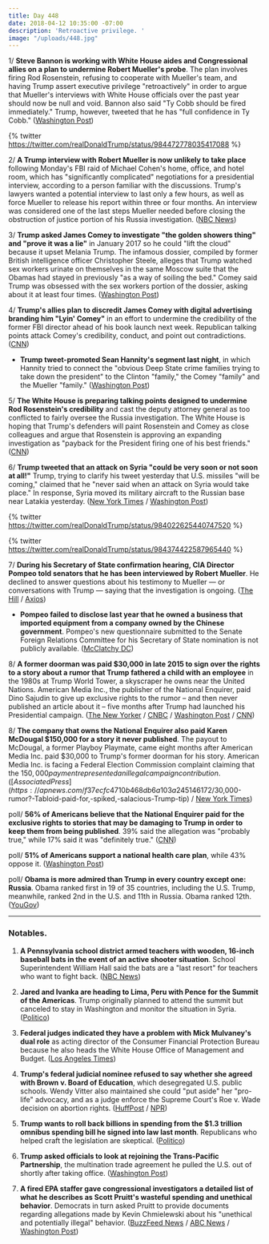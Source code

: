 ```yaml
---
title: Day 448
date: 2018-04-12 10:35:00 -07:00
description: 'Retroactive privilege. '
image: "/uploads/448.jpg"
---
```


1/ **Steve Bannon is working with White House aides and Congressional allies on a plan to undermine Robert Mueller's probe**. The plan involves firing Rod Rosenstein, refusing to cooperate with Mueller's team, and having Trump assert executive privilege "retroactively" in order to argue that Mueller's interviews with White House officials over the past year should now be null and void. Bannon also said "Ty Cobb should be fired immediately." Trump, however, tweeted that he has "full confidence in Ty Cobb." ([Washington Post](https://www.washingtonpost.com/politics/bannon-pitches-white-house-on-plan-to-cripple-mueller-probe-and-protect-trump/2018/04/11/1ec5b1b2-3d9f-11e8-a7d1-e4efec6389f0_story.html?utm_term=.fbeab258d83c))

{% twitter https://twitter.com/realDonaldTrump/status/984472778035417088 %}

2/ **A Trump interview with Robert Mueller is now unlikely to take place** following Monday's FBI raid of Michael Cohen's home, office, and hotel room, which has "significantly complicated" negotiations for a presidential interview, according to a person familiar with the discussions. Trump's lawyers wanted a potential interview to last only a few hours, as well as force Mueller to release his report within three or four months. An interview was considered one of the last steps Mueller needed before closing the obstruction of justice portion of his Russia investigation. ([NBC News](https://www.nbcnews.com/politics/donald-trump/trump-mueller-teams-prepare-move-forward-without-presidential-interview-n865421))

3/ **Trump asked James Comey to investigate "the golden showers thing" and "prove it was a lie"** in January 2017 so he could "lift the cloud" because it upset Melania Trump. The infamous dossier, compiled by former British intelligence officer Christopher Steele, alleges that Trump watched sex workers urinate on themselves in the same Moscow suite that the Obamas had stayed in previously "as a way of soiling the bed." Comey said Trump was obsessed with the sex workers portion of the dossier, asking about it at least four times. ([Washington Post](https://www.washingtonpost.com/politics/james-comeys-memoir-trump-fixates-on-proving-lewd-dossier-allegations-false/2018/04/12/64493866-3ce2-11e8-974f-aacd97698cef_story.html))

4/ **Trump's allies plan to discredit James Comey with digital advertising branding him "Lyin' Comey"** in an effort to undermine the credibility of the former FBI director ahead of his book launch next week. Republican talking points attack Comey's credibility, conduct, and point out contradictions. ([CNN](https://www.cnn.com/2018/04/12/politics/trump-comey-publicity-tour/index.html))

* **Trump tweet-promoted Sean Hannity's segment last night**, in which Hannity tried to connect the "obvious Deep State crime families trying to take down the president" to the Clinton "family," the Comey "family" and the Mueller "family." ([Washington Post](https://www.washingtonpost.com/news/morning-mix/wp/2018/04/12/trump-touts-hannitys-show-on-deep-state-crime-families-led-by-mueller-comey-and-clintons/))

5/ **The White House is preparing talking points designed to undermine Rod Rosenstein's credibility** and cast the deputy attorney general as too conflicted to fairly oversee the Russia investigation. The White House is hoping that Trump's defenders will paint Rosenstein and Comey as close colleagues and argue that Rosenstein is approving an expanding investigation as "payback for the President firing one of his best friends." ([CNN](https://www.cnn.com/2018/04/12/politics/rod-rosenstein-white-house-effort/index.html))

6/ **Trump tweeted that an attack on Syria "could be very soon or not soon at all!"** Trump, trying to clarify his tweet yesterday that U.S. missiles "will be coming," claimed that he "never said when an attack on Syria would take place." In response, Syria moved its military aircraft to the Russian base near Latakia yesterday. ([New York Times](https://www.nytimes.com/2018/04/12/us/politics/trump-syria-attack.html) / [Washington Post](https://www.washingtonpost.com/news/the-fix/wp/2018/04/12/trump-just-confirmed-his-intent-to-bomb-syria-after-sanders-tried-to-walk-back-get-ready-tweet/))

{% twitter https://twitter.com/realDonaldTrump/status/984022625440747520 %}

{% twitter https://twitter.com/realDonaldTrump/status/984374422587965440 %}

7/ **During his Secretary of State confirmation hearing, CIA Director Pompeo told senators that he has been interviewed by Robert Mueller**. He declined to answer questions about his testimony to Mueller — or conversations with Trump — saying that the investigation is ongoing. ([The Hill](http://thehill.com/policy/national-security/382841-pompeo-confirms-he-was-interviewed-by-mueller) / [Axios](https://www.axios.com/pompeo-interview-mueller-fbi-russia-investigation-c14f71fb-0da4-46ad-9985-e3cb4d62ce73.html))

* **Pompeo failed to disclose last year that he owned a business that imported equipment from a company owned by the Chinese government**. Pompeo's new questionnaire submitted to the Senate Foreign Relations Committee for his Secretary of State nomination is not publicly available. ([McClatchy DC](http://www.mcclatchydc.com/news/nation-world/national/article208630194.html))

8/ **A former doorman was paid $30,000 in late 2015 to sign over the rights to a story about a rumor that Trump fathered a child with an employee** in the 1980s at Trump World Tower, a skyscraper he owns near the United Nations. American Media Inc., the publisher of the National Enquirer, paid Dino Sajudin to give up exclusive rights to the rumor – and then never published an article about it – five months after Trump had launched his Presidential campaign. ([The New Yorker](https://www.newyorker.com/news/news-desk/the-national-enquirer-a-donald-trump-rumor-and-another-secret-payment-to-buy-silence-dino-sajudin-david-pecker) / [CNBC](https://www.cnbc.com/2018/04/12/doorman-brokered-30000-tabloid-deal-over-trump-paternity-rumor-reports.html) / [Washington Post](https://www.washingtonpost.com/politics/national-enquirer-paid-second-source-with-embarrassing-trump-rumor/2018/04/12/73ab8d0e-3e59-11e8-a7d1-e4efec6389f0_story.html) / [CNN](http://money.cnn.com/2018/04/12/media/trump-national-enquirer-doorman/index.html))

8/ **The company that owns the National Enquirer also paid Karen McDougal $150,000 for a story it never published**. The payout to McDougal, a former Playboy Playmate, came eight months after American Media Inc. paid $30,000 to Trump's former doorman for his story. American Media Inc. is facing a Federal Election Commission complaint claiming that the $150,000 payment represented an illegal campaign contribution. ([Associated Press](https://apnews.com/f37ecfc4710b468db6a103a245146172/$30,000-rumor?-Tabloid-paid-for,-spiked,-salacious-Trump-tip) / [New York Times](https://www.nytimes.com/2018/04/11/us/politics/trump-national-enquirer-american-media.html))

poll/ **56% of Americans believe that the National Enquirer paid for the exclusive rights to stories that may be damaging to Trump in order to keep them from being published**. 39% said the allegation was "probably true," while 17% said it was "definitely true." ([CNN](http://money.cnn.com/2018/03/02/media/poll-national-enquirer-donald-trump/index.html))

poll/ **51% of Americans support a national health care plan**, while 43% oppose it. ([Washington Post](https://www.washingtonpost.com/news/the-fix/wp/2018/04/12/about-half-of-americans-support-single-payer-health-care/))

poll/ **Obama is more admired than Trump in every country except one: Russia**. Obama ranked first in 19 of 35 countries, including the U.S. Trump, meanwhile, ranked 2nd in the U.S. and 11th in Russia. Obama ranked 12th. ([YouGov](https://today.yougov.com/news/2018/04/11/worlds-most-admired-2018/))

---

### Notables.

1. **A Pennsylvania school district armed teachers with wooden, 16-inch baseball bats in the event of an active shooter situation**. School Superintendent William Hall said the bats are a "last resort" for teachers who want to fight back. ([NBC News](https://www.nbcnews.com/news/us-news/pennsylvania-school-district-gives-teachers-small-baseball-bats-last-resort-n864986))

2. **Jared and Ivanka are heading to Lima, Peru with Pence for the Summit of the Americas**. Trump originally planned to attend the summit but canceled to stay in Washington and monitor the situation in Syria. ([Politico](https://www.politico.com/story/2018/04/11/jared-ivanka-trip-peru-515554))

3. **Federal judges indicated they have a problem with Mick Mulvaney's dual role** as acting director of the Consumer Financial Protection Bureau because he also heads the White House Office of Management and Budget. ([Los Angeles Times](http://www.latimes.com/business/la-fi-cfpb-mulvaney-english-hearing-20180412-story.html))

4. **Trump's federal judicial nominee refused to say whether she agreed with Brown v. Board of Education**, which desegregated U.S. public schools. Wendy Vitter also maintained she could "put aside" her "pro-life" advocacy, and as a judge enforce the Supreme Court's Roe v. Wade decision on abortion rights. ([HuffPost](https://www.huffingtonpost.com/entry/trump-judicial-nominee-segregation-wendy-vitter_us_5acea330e4b064876776a93d) / [NPR](https://www.npr.org/2018/04/11/601323110/wendy-vitter-wife-of-d-c-madam-senator-faces-thorny-hearing-to-be-federal-judge))

5. **Trump wants to roll back billions in spending from the $1.3 trillion omnibus spending bill he signed into law last month**. Republicans who helped craft the legislation are skeptical. ([Politico](https://www.politico.com/story/2018/04/12/trump-congress-trillions-republicans-516856))

6. **Trump asked officials to look at rejoining the Trans-Pacific Partnership**, the multination trade agreement he pulled the U.S. out of shortly after taking office. ([Washington Post](https://www.washingtonpost.com/business/economy/trump-weighs-rejoining-trans-pacific-partnership/2018/04/12/37d59500-3e71-11e8-8d53-eba0ed2371cc_story.html))

7. **A fired EPA staffer gave congressional investigators a detailed list of what he describes as Scott Pruitt's wasteful spending and unethical behavior**. Democrats in turn asked Pruitt to provide documents regarding allegations made by Kevin Chmielewski about his "unethical and potentially illegal" behavior. ([BuzzFeed News](https://www.buzzfeed.com/zahrahirji/scott-pruitt-kevin-chmielewski) / [ABC News](http://abcnews.go.com/Politics/fired-epa-staffer-tells-democrats-pruitt-directed-spending/story?id=54419225) / [Washington Post](https://www.washingtonpost.com/news/energy-environment/wp/2018/04/12/former-pruitt-aide-alleges-litany-of-wasteful-spending-extravagant-travel-by-epa-chief/))